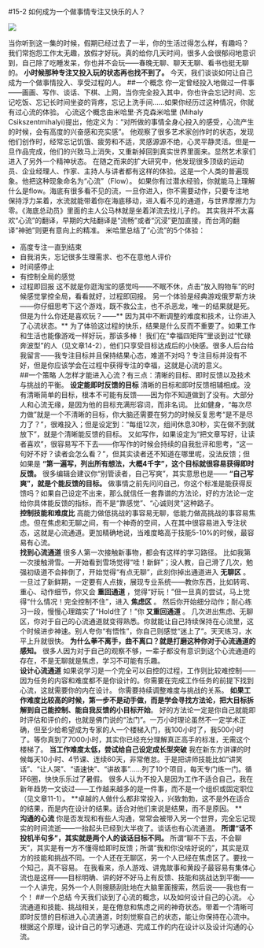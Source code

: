 #15-2 如何成为一个做事情专注又快乐的人？

![](./_image/img_1533.jpg)

当你听到这一集的时候，假期已经过去了一半，你的生活过得怎么样，有趣吗？
我们常抱怨工作太无趣，放假才好玩。真的给你几天时间，很多人会很郁闷地意识到，自己除了吃睡发呆，你也并不会玩——春晚无聊、聊天无聊、看书也挺无聊的。 **小时候那种专注又投入玩的状态再也找不到了。**
今天，我们谈谈如何让自己成为一个做事情投入、享受过程的人。
##一个概念
你一定曾经投入地做过一件事——画画、写作、谈话、下棋、上网，当你完全投入其中，你也许会忘记时间、忘记吃饭、忘记长时间坐姿的背疼，忘记上洗手间……如果你经历过这种情况，你就有过心流的体验。
心流这个概念由米哈里·齐克森米哈里 (Mihaly Csikszentmihalyi)提出，他定义为：“对所做的事情全身心投入的感受，心流产生的时候，会有高度的兴奋感和充实感”。
他观察了很多艺术家创作时的状态，发现他们创作时，经常忘记饥饿、疲劳和不适，灵感源源不绝，心灵平静灵活。但是一旦作品完成，他们的兴致马上消失，又重新掉回到真实世界里面来。显然艺术家们进入了另外一个精神状态。
在随之而来的扩大研究中，他发现很多顶级的运动员、企业经理人、作家、主持人与讲者都有这样的体验。这是一个人类的普遍现象。他把这种现象命名为“心流”（Flow）。
如果你有过潜水经验，你就能马上理解什么是flow。海底有很多看不见的流，一旦你进入，你不需要动作，只要专注地保持浮力呆着，水流就能带着你在海底移动，进入看不见的通道，与世界摩擦力为零。《海底总动员》里面的主人公马林就是坐着洋流去找儿子的。
其实我并不太喜欢“心流”的翻译，早期的大陆翻译是“流畅”或者“沉浸”更加直接，而台湾的翻译“神驰”则更有意向上的精准。
米哈里总结了“心流”的5个体验：
- 高度专注一直到结束
- 自我消失，忘记很多生理需求、也不在意他人评价
- 时间感停止
- 有控制全局的感觉
- 过程即回报 
这不就是你逛淘宝的感觉吗——不眠不休，点击“放入购物车”的时候感觉掌控全局，看看就好，过程即回报。
另一个体验是经典游戏俄罗斯方块——你仔细思考下这个游戏，既不救公主，也不杀恶龙，唯一的结果就是死。但是为什么你还是喜欢玩？——** 因为其中不断调整的难度和技术，让你进入了心流状态。** 为了体验这过程的快乐，结果是什么反而不重要了。如果工作和生活也能像游戏一样好玩，那该多棒！
我们在“幸福四矩阵”里谈到过“忙碌奔波型”的人（见文章14-2），他们只享受目标达成后的小快感。很多人后台给我留言——我专注目标并且保持结果心态，难道不对吗？专注目标并没有不好，但是你应该学会在过程中获得专注的幸福，这就是心流的意义。    
##一个策略
人怎样才能进入心流？有三点：清晰的目标、即时反馈以及技术与挑战的平衡。
**设定能即时反馈的目标**
清晰的目标和即时反馈相辅相成。没有清晰简单的目标，根本不可能有反馈——因为你不知道做到了没有。大部分人和心流无缘，是因为他的目标充满形容词，而非名词。
比如健身，“每次尽力做”就是一个不清晰的目标，你大脑还需要在努力的时候反复思考“是不是尽力了？”，很难投入；但是设定到：“每组12次，组间休息30秒，实在做不到就放下”，就是个清晰能反馈的目标。
又如写作，如果设定为“把文章写好，让读者喜欢”，很容易写不下去——你写作的时候会持续的自我批评和思考，“这一句好不好？读者会怎么看？”，但其实读者还不知道在哪里呢，没法反馈；但如果是 **“第一遍写，列出所有想法，大概4千字”，这个目标就很容易获得即时反馈。**
很多编辑会建议你“别管读者，自己写爽”，其实意思也是—— **“自己写爽”，就是个能反馈的目标。**
做事情之前先问问自己，你这个标准是能获得反馈吗？如果自己设定不出来，那么就信任一套靠谱的方法论，好的方法论一定给你具体能反馈的指标，而不是“靠感觉”、“心诚则灵”这种路子。    
**控制技能和难度比**
高能力做低挑战的事容易无聊，低能力做高挑战的事容易焦虑。但在焦虑和无聊之间，有一个神奇的空间，人在其中很容易进入专注状态，这就是心流通道。更加精确地说，当难度略高于技能5-10%的时候，最容易有心流。    
**找到心流通道**
很多人第一次接触新事物，都会有这样的学习路径。
比如我第一次接触滑雪。一开始看到雪场觉得“哇！新鲜”；没人教，自己滑了几次，勉强初级道不会摔倒了，开始觉得“有点无聊”，此刻你掉出通道进入 **无聊区** 。
一旦过了新鲜期，一定要有人点拨，展现专业系统——教你东西，比如转弯、重心、动作细节，你又会 **重回通道** ，觉得“好玩！”但一旦真的尝试，马上觉得“什么情况！完全控制不住”，进入 **焦虑区** 。
然后你开始细分动作；耐心练习一段，慢慢心理踏实了“Hold住了！”你 **又重回通道** 。
几次进出焦虑、无聊区，你对于自己的心流通道就变得熟悉。你就能让自己持续保持在心流里，这个时候进步神速。别人夸你“有悟性”，你自己则感觉“迷上了”。天天练习，水平上升就很快。
**为什么拳不离手，曲不离口？就是打磨这种你对于心流通道的感知。** 很多人因为对于自己的观察不够，一辈子都没有意识到这个心流通道的存在，不是无聊就是焦虑，学习不可能有乐趣。    
**设计心流通道**
如果说学习是一个完全可以自控的过程，工作则比较难控制——因为任务的内容和难度都不是你设计的。你需要在完成工作任务的前提下找到心流，这就需要你的内在设计。
你需要持续调整难度与挑战的关系。 **如果工作难度比较高的时候，第一步不是动手做，而是学会寻找方法论，把大目标拆解到自己能控制、能自我反馈的小目标开始**。
好的方法论一定是你自己就能即时评估和评价的，也就是佛门说的“法门”。一万小时理论虽然不一定学术正确，但至少给希望成为专家的人一个楼梯入门，我100小时了，我500小时了。等你真到了7000小时，其实你已经充分理解真正高手的标准，无需这个楼梯了。
**当工作难度太低，尝试给自己设定成长型突破**
我在新东方讲课的时候每天10小时、4节课、连续60天，非常倦怠。于是把讲师技能比如“讲笑话”、“让人哭”、“语速快”、“讲故事”……列了10个项目，每天专门练一门。循环6圈，快快乐乐过了暑假。
很多人认为不投入是因为工作不适合自己，我在新年趋势一文谈过——工作越来越多的是一件事，而不是一个组织或固定职位（见文章11-1）。 **卓越的人做什么都非常投入，兴致勃勃，这不是外在适合的结果，而是内在设计的结果。适合对他们来说是结果，而不是原因。 **   
**沟通的心流**
你是否发现和有些人沟通，常常会被带入另一个世界，完全忘记现实的时间流逝——一抬起头已经到大半夜了。谈话也有心流通道。
**所谓“话不投机半句多”，其实就是两个人的谈话目标不同。** 所谓“聊不下去，不会聊天”，其实是有一方不懂得给即时反馈；所谓“我和你没啥好说的”，其实是双方的技能和挑战不同。一个人还在无聊区，另一个人已经在焦虑区了。要找一个知己，真不容易。
在我看来，杀人游戏、讲鬼故事和黄段子最容易有集体心流也是这样——目标明确、讲的好不好马上有反馈、技能和挑战达到平衡——一个人讲完，另外一个人则搜肠刮肚地在大脑里面搜索，然后说——我也有一个！
##一个总结
今天我们谈到了心流的概念，以及如何设计自己的心流。
心流通道和技能、挑战相关，是在倦怠和焦虑之间的神奇状态。带着一个清晰可即时反馈的目标进入心流通道，时刻觉察自己的状态，能让你保持在心流中。根据这个原理，设计自己的学习通道、完成工作的内在设计以及设计沟通的心流。    